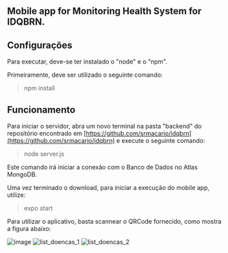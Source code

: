 
## Mobile app for Monitoring Health System for IDQBRN.

## Configurações
Para executar, deve-se ter instalado o "node" e o "npm".

Primeiramente, deve ser utilizado o seguinte comando:
> npm install

## Funcionamento

Para iniciar o servidor, abra um novo terminal na pasta "backend" do repositório encontrado em [https://github.com/srmacario/idqbrn](https://github.com/srmacario/idqbrn)  e execute o seguinte comando:
> node server.js

Este comando irá iniciar a conexão com o Banco de Dados no Atlas MongoDB.

Uma vez terminado o download, para iniciar a execução do mobile app, utilize:
> expo start

Para utilizar o aplicativo, basta scannear o QRCode fornecido, como mostra a figura abaixo:

![image](https://user-images.githubusercontent.com/53433382/175994180-c0dee24c-7932-490a-b1a5-94a69d86d957.png)
![list_doencas_1](https://user-images.githubusercontent.com/53433382/175994242-f3365411-c3a7-44c9-b014-19350a25793c.jpeg)
![list_doencas_2](https://user-images.githubusercontent.com/53433382/175994260-4d14dbdf-c158-448f-9974-7b6f61979540.jpeg)
